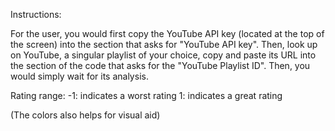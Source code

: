 Instructions:

For the user, you would first copy the YouTube API key (located at the top of the screen) into the section that asks for "YouTube API key". Then, look up on YouTube, a singular playlist of your choice, copy and paste its URL into the section of the code that asks for the "YouTube Playlist ID". Then, you would simply wait for its analysis.

Rating range:
-1: indicates a worst rating
1: indicates a great rating

(The colors also helps for visual aid)

